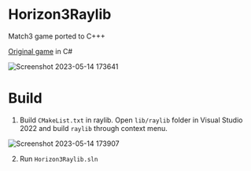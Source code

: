 # Horizon3Raylib
Match3 game ported to C+++

[Original game](https://github.com/Lightgazer/Horizon3) in C#

![Screenshot 2023-05-14 173641](https://github.com/Lightgazer/Horizon3Raylib/assets/8347310/330a27f5-b70a-4170-804b-5e571000c4bd)

# Build
1. Build `CMakeList.txt` in raylib. Open `lib/raylib` folder in Visual Studio 2022 and build `raylib` through context menu. 

![Screenshot 2023-05-14 173907](https://github.com/Lightgazer/Horizon3Raylib/assets/8347310/05ab5d44-3351-453f-b221-affbb6d64573)

2. Run `Horizon3Raylib.sln`
